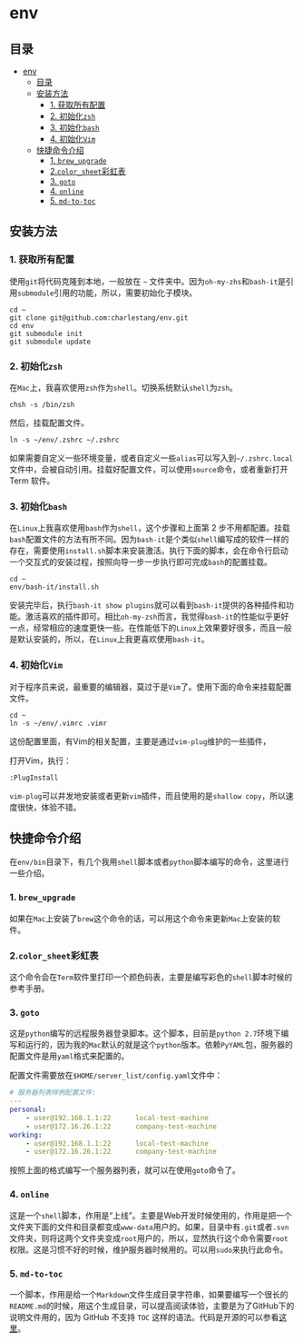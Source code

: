 # env

## 目录

- [env](#env)
  - [目录](#目录)
  - [安装方法](#安装方法)
    - [1. 获取所有配置](#1-获取所有配置)
    - [2. 初始化`zsh`](#2-初始化`zsh`)
    - [3. 初始化`bash`](#3-初始化`bash`)
    - [4. 初始化`Vim`](#4-初始化`vim`)
  - [快捷命令介绍](#快捷命令介绍)
    - [1. `brew_upgrade`](#1-`brewupgrade`)
    - [2.`color_sheet`彩虹表](#2`colorsheet`彩虹表)
    - [3. `goto`](#3-`goto`)
    - [4. `online`](#4-`online`)
    - [5. `md-to-toc`](#5-`md-to-toc`)

## 安装方法

### 1. 获取所有配置

使用`git`将代码克隆到本地，一般放在 `~` 文件夹中。因为`oh-my-zhs`和`bash-it`是引用`submodule`引用的功能，所以，需要初始化子模块。

```shell
cd ~
git clone git@github.com:charlestang/env.git
cd env
git submodule init
git submodule update
```

### 2. 初始化`zsh`

在`Mac`上，我喜欢使用`zsh`作为`shell`。切换系统默认`shell`为`zsh`。

```shell
chsh -s /bin/zsh
```

然后，挂载配置文件。

```shell
ln -s ~/env/.zshrc ~/.zshrc
```

如果需要自定义一些环境变量，或者自定义一些`alias`可以写入到`~/.zshrc.local`文件中，会被自动引用。挂载好配置文件，可以使用`source`命令，或者重新打开 Term 软件。

### 3. 初始化`bash`

在`Linux`上我喜欢使用`bash`作为`shell`，这个步骤和上面第 2 步不用都配置。挂载`bash`配置文件的方法有所不同。因为`bash-it`是个类似`shell`编写成的软件一样的存在，需要使用`install.sh`脚本来安装激活。执行下面的脚本，会在命令行启动一个交互式的安装过程，按照向导一步一步执行即可完成`bash`的配置挂载。

```shell
cd ~
env/bash-it/install.sh
```

安装完毕后，执行`bash-it show plugins`就可以看到`bash-it`提供的各种插件和功能。激活喜欢的插件即可。相比`oh-my-zsh`而言，我觉得`bash-it`的性能似乎更好一点，经常相应的速度更快一些。在性能低下的`Linux`上效果要好很多，而且一般是默认安装的，所以，在`Linux`上我更喜欢使用`bash-it`。

### 4. 初始化`Vim`

对于程序员来说，最重要的编辑器，莫过于是`Vim`了。使用下面的命令来挂载配置文件。

```shell
cd ~
ln -s ~/env/.vimrc .vimr
```

这份配置里面，有Vim的相关配置，主要是通过`vim-plug`维护的一些插件，

打开Vim，执行：
```shell
:PlugInstall
```

`vim-plug`可以并发地安装或者更新`vim`插件，而且使用的是`shallow copy`，所以速度很快，体验不错。

## 快捷命令介绍

在`env/bin`目录下，有几个我用`shell`脚本或者`python`脚本编写的命令，这里进行一些介绍。

### 1. `brew_upgrade`

如果在`Mac`上安装了`brew`这个命令的话，可以用这个命令来更新`Mac`上安装的软件。

### 2.`color_sheet`彩虹表

这个命令会在`Term`软件里打印一个颜色码表，主要是编写彩色的`shell`脚本时候的参考手册。

### 3. `goto`

这是`python`编写的远程服务器登录脚本。这个脚本，目前是`python 2.7`环境下编写和运行的，因为我的`Mac`默认的就是这个`python`版本。依赖`PyYAML`包，服务器的配置文件是用`yaml`格式来配置的。

配置文件需要放在`$HOME/server_list/config.yaml`文件中：

```yaml
# 服务器列表样例配置文件:
---
personal:
    - user@192.168.1.1:22      local-test-machine
    - user@172.16.26.1:22      company-test-machine
working:
    - user@192.168.1.1:22      local-test-machine
    - user@172.16.26.1:22      company-test-machine
```

按照上面的格式编写一个服务器列表，就可以在使用`goto`命令了。

### 4. `online`

这是一个`shell`脚本，作用是“上线”。主要是Web开发时候使用的，作用是把一个文件夹下面的文件和目录都变成`www-data`用户的。如果，目录中有`.git`或者`.svn`文件夹，则将这两个文件夹变成`root`用户的，所以，显然执行这个命令需要`root`权限。这是习惯不好的时候，维护服务器时候用的。可以用`sudo`来执行此命令。

### 5. `md-to-toc`

一个脚本，作用是给一个`Markdown`文件生成目录字符串，如果要编写一个很长的`README.md`的时候，用这个生成目录，可以提高阅读体验，主要是为了GitHub下的说明文件用的，因为 GitHub 不支持 `TOC` 这样的语法。代码是开源的可以参看[这里](https://github.com/amaiorano/md-to-toc)。
